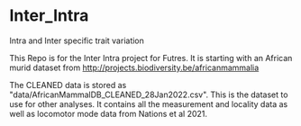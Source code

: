 # Inter_Intra
Intra and Inter specific trait variation

This Repo is for the Inter Intra project for Futres. It is starting with an African murid dataset from http://projects.biodiversity.be/africanmammalia

The CLEANED data is stored as "data/AfricanMammalDB_CLEANED_28Jan2022.csv". This is the dataset to use for other analyses. It contains all the measurement and locality data as well as locomotor mode data from Nations et al 2021. 
